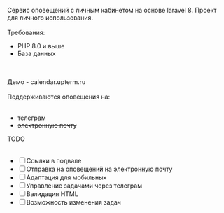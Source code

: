 Сервис оповещений с личным кабинетом на основе laravel 8. Проект для личного использования.
<br /><br />
Требования:
<ul>
<li>PHP 8.0 и выше</li>
<li>База данных</li>
</ul>
<br /><br />
Демо - calendar.upterm.ru
<br /><br />
Поддерживаются оповещения на:
<br /><br />
<ul>
    <li>телеграм</li>
    <li><s>электронную почту</s></li>
</ul>
TODO
<br /><br />
<ul>
    <li><input type="checkbox">Ссылки в подвале</li>
    <li><input type="checkbox">Отправка на оповещений на электронную почту</li>
    <li><input type="checkbox">Адаптация для мобильных</li>
    <li><input type="checkbox">Управление задачами через телеграм</li>
    <li><input type="checkbox">Валидация HTML</li>
    <li><input type="checkbox">Возможность изменения задач</li>
</ul>
